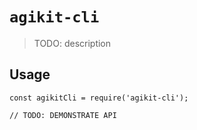 # `agikit-cli`

> TODO: description

## Usage

```
const agikitCli = require('agikit-cli');

// TODO: DEMONSTRATE API
```
